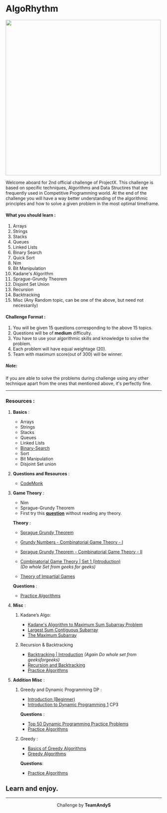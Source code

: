 # AlgoRhythm
<img src = "https://cdn-images-1.medium.com/max/1600/1*gxqZjvLgyl_AQNSD17Eu2Q.jpeg" width= "500px" height="500px"/>

Welcome aboard for 2nd official challenge of ProjectX. This challenge is based on specific techniques, Algorithms and Data Structires 
that are frequently used in Competitive Programming world. At the end of the challenge you will have a way better understanding 
of the algorithmic principles and how to solve a given problem in the most optimal timeframe.

#### What you should learn :
1. Arrays
2. Strings
3. Stacks
4. Queues
5. Linked Lists
6. Binary Search
7. Quick Sort
8. Nim
9. Bit Manipulation
10. Kadane's Algorithm
11. Sprague-Grundy Theorem
12. Disjoint Set Union
13. Recursion
14. Backtracking
15. Misc (Any Random topic, can be one of the above, but need not necessarily) 

#### Challenge Format :
1. You will be given 15 questions corresponding to the above 15 topics.
2. Questions will be of **medium** difficulty.
3. You have to use your algorithmic skills and knowledge to solve the problem.
4. Each problem will have equal weightage (20).
5. Team with maximum score(out of 300) will be winner.

<h5>Note:</h5> If you are able to solve the problems during challenge using any other technique apart from the ones that mentioned above, it's 
perfectly fine.

---

### Resources :

1. **Basics** :
    * Arrays
    * Strings
    * Stacks
    * Queues
    * Linked Lists
    * [Binary-Search](https://www.topcoder.com/community/competitive-programming/tutorials/binary-search)
    * Sort
    * Bit Manipulation
    * Disjoint Set union

2. **Questions and Resources** : 
   * [CodeMonk](https://www.hackerearth.com/practice/codemonk/)

3. **Game Theory** :
    * Nim
    * Sprague-Grundy Theorem
    * First try this [**question**](https://www.hackerrank.com/challenges/game-of-stones-1/problem) without reading any theory.

    **Theory** :
    * [Sprague Grundy Theorem](https://brilliant.org/wiki/sprague-grundy-theorem/)
    * [Grundy Numbers - Combinatorial Game Theory - I](https://www.youtube.com/watch?v=MboYbpE76js)
    * [Sprague Grundy Theorem - Combinatorial Game Theory - II](https://www.youtube.com/watch?v=AbJqhMm8htw)
    * [Combinatorial Game Theory | Set 1 (Introduction)](https://www.geeksforgeeks.org/introduction-to-combinatorial-game-theory/)          
_(Do whole Set from geeks for geeks)_

   * [Theory of Impartial Games](http://web.mit.edu/sp.268/www/nim.pdf)

   **Questions** : 
    * [Practice Algorithms](https://www.hackerrank.com/domains/algorithms?filters%5Bsubdomains%5D%5B%5D=game-theory)

4. **Misc** :
    1. Kadane’s Algo:
        * [Kadane's Algorithm to Maximum Sum Subarray Problem](https://www.youtube.com/watch?v=86CQq3pKSUw&t=57s)
        * [Largest Sum Contiguous Subarray](https://www.geeksforgeeks.org/largest-sum-contiguous-subarray/)
        * [The Maximum Subarray](https://www.hackerrank.com/challenges/maxsubarray/problem)

    2. Recursion & Backtracking
       * [Backtracking | Introduction](https://www.geeksforgeeks.org/backtracking-introduction/)
       _(Again Do whole set from geeksforgeeks)_
       * [Recursion and Backtracking](https://www.hackerrank.com/interview/interview-preparation-kit/recursion-backtracking/challenges)
       * [Practice Algorithms](https://www.hackerrank.com/domains/algorithms?filters%5Bsubdomains%5D%5B%5D=recursion)

5. **Addition Misc** :
   1. Greedy and Dynamic Programming DP :
      * [Introduction (Beginner)](https://www.topcoder.com/community/competitive-programming/tutorials/dynamic-programming-from-novice-to-advanced/)
      * [Introduction to Dynamic Programming 1](https://www.hackerearth.com/practice/algorithms/dynamic-programming/introduction-to-dynamic-programming-1/tutorial/)  CP3 


       **Questions** :

       * [Top 50 Dynamic Programming Practice Problems](https://medium.com/@codingfreak/top-50-dynamic-programming-practice-problems-4208fed71aa3)
       * [Practice Algorithms](https://www.hackerrank.com/domains/algorithms?filters%5Bsubdomains%5D%5B%5D=dynamic-programming)

    2. Greedy :
       * [Basics of Greedy Algorithms](https://www.hackerearth.com/practice/algorithms/greedy/basics-of-greedy-algorithms/tutorial/)
       * [Greedy Algorithms](https://www.geeksforgeeks.org/greedy-algorithms/)

       **Questions**:
        * [Practice Algorithms](https://www.hackerrank.com/domains/algorithms?filters%5Bsubdomains%5D%5B%5D=greedy)

Learn and enjoy.
---
---

<p align="center">
  Challenge by <strong>TeamAndyS</strong>
</p>
